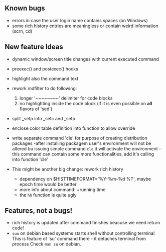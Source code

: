 ## Known bugs
- errors in case the user login name contains spaces (on Windows)
- some rich history entries are meaningless or contain weird information (scrn, cd)

## New feature Ideas
- dynamic window/screen title changes with current executed command
- preexec() and postexec() hooks
- highlight also the command text
- rework mdfilter to do following:
  1. longer '~~~~~~~~' delimiter for code blocks
  2. no highlighting inside the code block
  (if it is even possible on **all** flavors of 'sed')
- split _setp into _setc and _setp
- enclose color table definition into function to allow override
- write separate command 'cle' for purpose of creating distribution packages
   -after installing packagem user's environment will not be altered bu issuing 
    simple command `cle` it will activate the environment
   -this command can contain some more functionalities, add it's calling into
    function 'cle'

- This might be another big change: rework rich history
  * dependency on $HISTTIMEFORMAT='%Y-%m-%d %T', maybe epoch time would be better
  * more info about command: +running time
  * the `hh` function is quite ugly

## Features, not a bugs!
- rich history is updated after command finishes beacuse we need return code!
- `suu` on debian based systems starts shell without controlling terminal
  This is feature of 'su' command there - it detaches terminal from process
  Check `man su` on debian.


